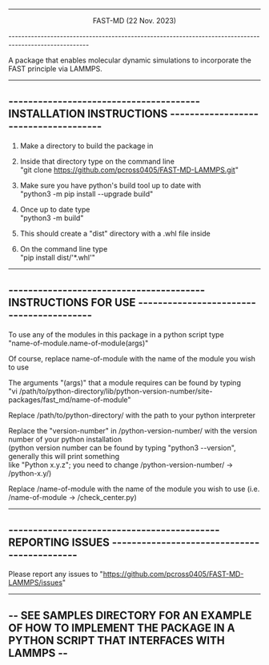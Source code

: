 -------------------------------------------------------------------------------------------------------  
<p align="center">FAST-MD (22 Nov. 2023)</p>
-------------------------------------------------------------------------------------------------------  

A package that enables molecular dynamic simulations to incorporate the FAST principle via LAMMPS.  

-------------------------------------------------------------------------------------------------------  
--------------------------------------- INSTALLATION INSTRUCTIONS -------------------------------------  
-------------------------------------------------------------------------------------------------------  

1) Make a directory to build the package in

2) Inside that directory type on the command line  
   "git clone https://github.com/pcross0405/FAST-MD-LAMMPS.git"

3) Make sure you have python's build tool up to date with  
   "python3 -m pip install --upgrade build"

4) Once up to date type  
   "python3 -m build"

5) This should create a "dist" directory with a .whl file inside

6) On the command line type  
   "pip install dist/'*.whl'" 

-------------------------------------------------------------------------------------------------------  
---------------------------------------- INSTRUCTIONS FOR USE -----------------------------------------  
-------------------------------------------------------------------------------------------------------  

To use any of the modules in this package in a python script type  
"name-of-module.name-of-module(args)"

Of course, replace name-of-module with the name of the module you wish to use  

The arguments "(args)" that a module requires can be found by typing  
"vi /path/to/python-directory/lib/python-version-number/site-packages/fast_md/name-of-module"  

Replace /path/to/python-directory/ with the path to your python interpreter  

Replace the "version-number" in /python-version-number/ with the version number of your python installation  
	(python version number can be found by typing "python3 --version", generally this will print something  
	 like "Python x.y.z"; you need to change /python-version-number/ -> /python-x.y/)  

Replace /name-of-module with the name of the module you wish to use (i.e. /name-of-module -> /check_center.py)  

---------------------------------------------------------------------------------------------------------  
------------------------------------------- REPORTING ISSUES --------------------------------------------  
---------------------------------------------------------------------------------------------------------  

Please report any issues to "https://github.com/pcross0405/FAST-MD-LAMMPS/issues"  

-------------------------------------------------------------------------------------------------------------------------  
-- SEE SAMPLES DIRECTORY FOR AN EXAMPLE OF HOW TO IMPLEMENT THE PACKAGE IN A PYTHON SCRIPT THAT INTERFACES WITH LAMMPS --  
-------------------------------------------------------------------------------------------------------------------------  
